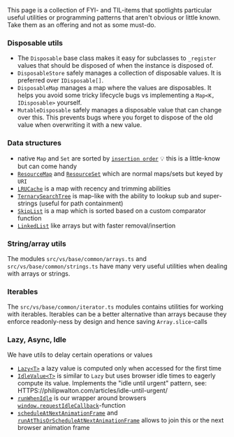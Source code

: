 This page is a collection of FYI- and TIL-items that spotlights particular
useful utilities or programming patterns that aren't obvious or little known.
Take them as an offering and not as some must-do.

### Disposable utils

-   The `Disposable` base class makes it easy for subclasses to `_register`
    values that should be disposed of when the instance is disposed of.
-   `DisposableStore` safely manages a collection of disposable values. It is
    preferred over `IDisposable[]`.
-   `DisposableMap` manages a map where the values are disposables. It helps you
    avoid some tricky lifecycle bugs vs implementing a `Map<K, IDisposable>`
    yourself.
-   `MutableDisposable` safely manages a disposable value that can change over
    this. This prevents bugs where you forget to dispose of the old value when
    overwriting it with a new value.

### Data structures

-   native `Map` and `Set` are sorted by
    [`insertion order`](https://developer.mozilla.org/en-US/docs/Web/JavaScript/Reference/Global_Objects/Map#description)
    💡 this is a little-know but can come handy
-   [`ResourceMap`](https://github.com/microsoft/vscode/blob/8c946e23f45f39fdd982cff1e1fce02a8e3dc719/src/vs/base/common/map.ts#L771)
    and
    [`ResourceSet`](https://github.com/microsoft/vscode/blob/8c946e23f45f39fdd982cff1e1fce02a8e3dc719/src/vs/base/common/map.ts#L862)
    which are normal maps/sets but keyed by `URI`
-   [`LRUCache`](https://github.com/microsoft/vscode/blob/8c946e23f45f39fdd982cff1e1fce02a8e3dc719/src/vs/base/common/map.ts#L1313)
    is a map with recency and trimming abilities
-   [`TernarySearchTree`](https://github.com/microsoft/vscode/blob/8c946e23f45f39fdd982cff1e1fce02a8e3dc719/src/vs/base/common/map.ts#L333)
    is map-like with the ability to lookup sub and super-strings (useful for
    path containment)
-   [`SkipList`](https://github.com/microsoft/vscode/blob/8c946e23f45f39fdd982cff1e1fce02a8e3dc719/src/vs/base/common/skipList.ts#L20)
    is a map which is sorted based on a custom comparator function
-   [`LinkedList`](https://github.com/microsoft/vscode/blob/8c946e23f45f39fdd982cff1e1fce02a8e3dc719/src/vs/base/common/linkedList.ts#L21)
    like arrays but with faster removal/insertion

### String/array utils

The modules `src/vs/base/common/arrays.ts` and `src/vs/base/common/strings.ts`
have many very useful utilities when dealing with arrays or strings.

### Iterables

The `src/vs/base/common/iterator.ts` modules contains utilities for working with
iterables. Iterables can be a better alternative than arrays because they
enforce readonly-ness by design and hence saving `Array.slice`-calls

### Lazy, Async, Idle

We have utils to delay certain operations or values

-   [`Lazy<T>`](https://github.com/microsoft/vscode/blob/bf8adecc347d4228bbc9d53fd44ece304b398583/src/vs/base/common/lazy.ts#L20)
    a lazy value is computed only when accessed for the first time
-   [`IdleValue<T>`](https://github.com/microsoft/vscode/blob/bf8adecc347d4228bbc9d53fd44ece304b398583/src/vs/base/common/async.ts#L1167)
    is similar to `Lazy` but uses browser idle times to eagerly compute its
    value. Implements the "idle until urgent" pattern, see:
    HTTPS://philipwalton.com/articles/idle-until-urgent/
-   [`runWhenIdle`](https://github.com/microsoft/vscode/blob/bf8adecc347d4228bbc9d53fd44ece304b398583/src/vs/base/common/async.ts#L1116)
    is our wrapper around browsers
    [`window.requestIdleCallback`](https://developer.mozilla.org/en-US/docs/Web/API/Window/requestIdleCallback)-function
-   [`scheduleAtNextAnimationFrame`](https://github.com/microsoft/vscode/blob/bf8adecc347d4228bbc9d53fd44ece304b398583/src/vs/base/browser/dom.ts#L139)
    and
    [`runAtThisOrScheduleAtNextAnimationFrame`](https://github.com/microsoft/vscode/blob/bf8adecc347d4228bbc9d53fd44ece304b398583/src/vs/base/browser/dom.ts#L132)
    allows to join this or the next browser animation frame
